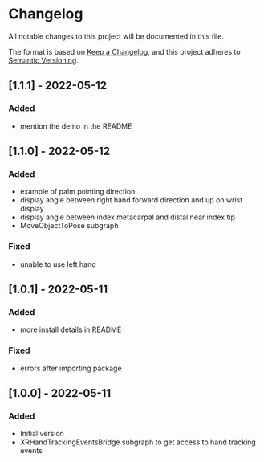 # Changelog

All notable changes to this project will be documented in this file.

The format is based on [Keep a Changelog](https://keepachangelog.com/en/1.0.0/),
and this project adheres to [Semantic Versioning](https://semver.org/spec/v2.0.0.html).

## [1.1.1] - 2022-05-12

### Added

- mention the demo in the README

## [1.1.0] - 2022-05-12

### Added

- example of palm pointing direction
- display angle between right hand forward direction and up on wrist display
- display angle between index metacarpal and distal near index tip
- MoveObjectToPose subgraph

### Fixed

- unable to use left hand

## [1.0.1] - 2022-05-11

### Added 

- more install details in README

### Fixed

- errors after importing package

## [1.0.0] - 2022-05-11

### Added

- Initial version
- XRHandTrackingEventsBridge subgraph to get access to hand tracking events
